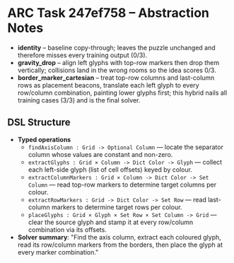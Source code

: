 # ARC Task 247ef758 – Abstraction Notes

- **identity** – baseline copy-through; leaves the puzzle unchanged and therefore misses every training output (0/3).
- **gravity_drop** – align left glyphs with top-row markers then drop them vertically; collisions land in the wrong rooms so the idea scores 0/3.
- **border_marker_cartesian** – treat top-row columns and last-column rows as placement beacons, translate each left glyph to every row/column combination, painting lower glyphs first; this hybrid nails all training cases (3/3) and is the final solver.

## DSL Structure
- **Typed operations**
  - `findAxisColumn : Grid -> Optional Column` — locate the separator column whose values are constant and non-zero.
  - `extractGlyphs : Grid × Column -> Dict Color -> Glyph` — collect each left-side glyph (list of cell offsets) keyed by colour.
  - `extractColumnMarkers : Grid × Column -> Dict Color -> Set Column` — read top-row markers to determine target columns per colour.
  - `extractRowMarkers : Grid -> Dict Color -> Set Row` — read last-column markers to determine target rows per colour.
  - `placeGlyphs : Grid × Glyph × Set Row × Set Column -> Grid` — clear the source glyph and stamp it at every row/column combination via its offsets.
- **Solver summary**: "Find the axis column, extract each coloured glyph, read its row/column markers from the borders, then place the glyph at every marker combination."
